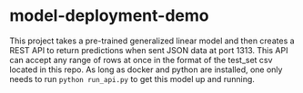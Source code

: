 # model-deployment-demo
This project takes a pre-trained generalized linear model and then creates a REST API to return predictions when sent JSON data at port 1313. This API can accept any range of rows at once in the format of the test_set csv located in this repo. As long as docker and python are installed, one only needs to run `python run_api.py` to get this model up and running.
